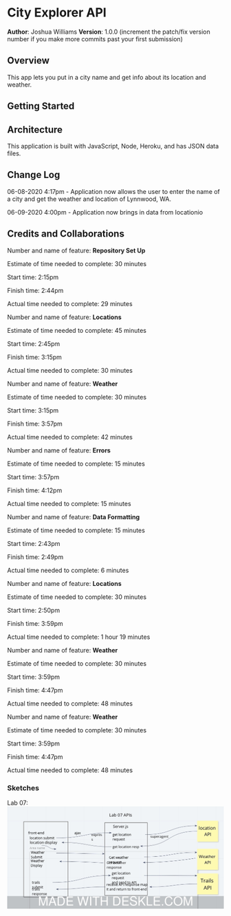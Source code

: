 # City Explorer API

**Author**: Joshua Williams
**Version**: 1.0.0 (increment the patch/fix version number if you make more commits past your first submission)

## Overview
This app lets you put in a city name and get info about its location and weather.

## Getting Started
<!-- What are the steps that a user must take in order to build this app on their own machine and get it running? -->

## Architecture
This application is built with JavaScript, Node, Heroku, and has JSON data files. 

## Change Log
06-08-2020 4:17pm - Application now allows the user to enter the name of a city and get the weather and location of Lynnwood, WA.

06-09-2020 4:00pm - Application now brings in data from locationio

<!-- 01-01-2001 4:59pm - Application now has a fully-functional express server, with a GET route for the location resource.  -->

## Credits and Collaborations
<!-- Give credit (and a link) to other people or resources that helped you build this application. -->

Number and name of feature: __Repository Set Up__

Estimate of time needed to complete: 30 minutes

Start time: 2:15pm

Finish time: 2:44pm

Actual time needed to complete: 29 minutes


Number and name of feature: __Locations__

Estimate of time needed to complete: 45 minutes

Start time: 2:45pm

Finish time: 3:15pm

Actual time needed to complete: 30 minutes


Number and name of feature: __Weather__

Estimate of time needed to complete: 30 minutes

Start time: 3:15pm

Finish time: 3:57pm

Actual time needed to complete: 42 minutes


Number and name of feature: __Errors__

Estimate of time needed to complete: 15 minutes

Start time: 3:57pm

Finish time: 4:12pm 

Actual time needed to complete: 15 minutes 


Number and name of feature: __Data Formatting__

Estimate of time needed to complete: 15 minutes

Start time: 2:43pm

Finish time: 2:49pm

Actual time needed to complete: 6 minutes


Number and name of feature: __Locations__

Estimate of time needed to complete: 30 minutes

Start time: 2:50pm

Finish time: 3:59pm

Actual time needed to complete: 1 hour 19 minutes


Number and name of feature: __Weather__

Estimate of time needed to complete: 30 minutes

Start time: 3:59pm

Finish time: 4:47pm

Actual time needed to complete: 48 minutes


Number and name of feature: __Weather__

Estimate of time needed to complete: 30 minutes

Start time: 3:59pm

Finish time: 4:47pm

Actual time needed to complete: 48 minutes

 
### Sketches
Lab 07:
![](./images/lab07sketch.jpeg)
